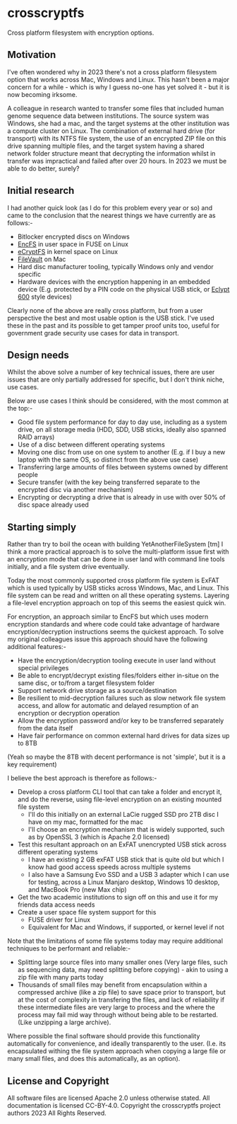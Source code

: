 # crosscryptfs
Cross platform filesystem with encryption options.

## Motivation

I've often wondered why in 2023 there's not a cross platform filesystem option that works across Mac, Windows and Linux. This hasn't been a major concern for a while - which is why I guess no-one has yet solved it - but it is now becoming irksome.

A colleague in research wanted to transfer some files that included human genome sequence data between institutions. The source system was Windows, she had a mac, and the target systems at the other institution was a compute cluster on Linux. The combination of external hard drive (for transport) with its NTFS file system, the use of an encrypted ZIP file on this drive spanning multiple files, and the target system having a shared network folder structure meant that decrypting the information whilst in transfer was impractical and failed after over 20 hours. In 2023 we must be able to do better, surely?

## Initial research

I had another quick look (as I do for this problem every year or so) and came to the conclusion that the nearest things we have currently are as follows:-

- Bitlocker encrypted discs on Windows
- [EncFS](https://github.com/vgough/encfs) in user space in FUSE on Linux
- [eCryptFS](https://www.ecryptfs.org/home) in kernel space on Linux
- [FileVault](https://support.apple.com/en-gb/guide/security/sec4c6dc1b6e/web) on Mac
- Hard disc manufacturer tooling, typically Windows only and vendor specific
- Hardware devices with the encryption happening in an embedded device (E.g. protected by a PIN code on the physical USB stick, or [Eclypt 600](https://www.ncsc.gov.uk/organisation/viasat-uk/eclypt-600enhanced) style devices)

Clearly none of the above are really cross platform, but from a user perspective the best and most usable option is the USB stick. I've used these in the past and its possible to get tamper proof units too, useful for government grade security use cases for data in transport.

## Design needs

Whilst the above solve a number of key technical issues, there are user issues that are only partially addressed for specific, but I don't think niche, use cases.

Below are use cases I think should be considered, with the most common at the top:-

- Good file system performance for day to day use, including as a system drive, on all storage media (HDD, SDD, USB sticks, ideally also spanned RAID arrays)
- Use of a disc between different operating systems
- Moving one disc from use on one system to another (E.g. if I buy a new laptop with the same OS, so distinct from the above use case)
- Transferring large amounts of files between systems owned by different people
- Secure transfer (with the key being transferred separate to the encrypted disc via another mechanism)
- Encrypting or decrypting a drive that is already in use with over 50% of disc space already used

## Starting simply

Rather than try to boil the ocean with building YetAnotherFileSystem [tm] I think a more practical approach is to solve the multi-platform issue first with an encryption mode that can be done in user land with command line tools initially, and a file system drive eventually.

Today the most commonly supported cross platform file system is ExFAT which is used typically by USB sticks across Windows, Mac, and Linux. This file system can be
read and written on all these operating systems. Layering a file-level encryption approach on top of this seems the easiest quick win.

For encryption, an approach similar to EncFS but which uses modern encryption standards and where code could take advantage of hardware encryption/decryption instructions seems the quickest approach. To solve my original colleagues issue this approach should have the following additional features:-

- Have the encryption/decryption tooling execute in user land without special privileges
- Be able to encrypt/decrypt existing files/folders either in-situe on the same disc, or to/from a target filesystem folder
- Support network drive storage as a source/destination
- Be resilient to mid-decryption failures such as slow network file system access, and allow for automatic and delayed resumption of an encryption or decryption operation
- Allow the encryption password and/or key to be transferred separately from the data itself
- Have fair performance on common external hard drives for data sizes up to 8TB

(Yeah so maybe the 8TB with decent performance is not 'simple', but it is a key requirement)

I believe the best approach is therefore as follows:-

- Develop a cross platform CLI tool that can take a folder and encrypt it, and do the reverse, using file-level encryption on an existing mounted file system
  - I'll do this initially on an external LaCie rugged SSD pro 2TB disc I have on my mac, formatted for the mac
  - I'll choose an encryption mechanism that is widely supported, such as by OpenSSL 3 (which is Apache 2.0 licensed)
- Test this resultant approach on an ExFAT unencrypted USB stick across different operating systems
  - I have an existing 2 GB exFAT USB stick that is quite old but which I know had good access speeds across multiple systems
  - I also have a Samsung Evo SSD and a USB 3 adapter which I can use for testing, across a Linux Manjaro desktop, Windows 10 desktop, and MacBook Pro (new Max chip)
- Get the two academic institutions to sign off on this and use it for my friends data access needs
- Create a user space file system support for this
  - FUSE driver for Linux
  - Equivalent for Mac and Windows, if supported, or kernel level if not

Note that the limitations of some file systems today may require additional techniques to be performant and reliable:-

- Splitting large source files into many smaller ones (Very large files, such as sequencing data, may need splitting before copying) - akin to using a zip file with many parts today
- Thousands of small files may benefit from encapsulation within a compressed archive (like a zip file) to save space prior to transport, but at the cost of complexity in transfering the files, and lack of reliability if these intermediate files are very large to process and the where the process may fail mid way through without being able to be restarted. (Like unzipping a large archive).

Where possible the final software should provide this functionality automatically for convenience, and ideally transparently to the user. (I.e. its encapsulated withing the file system approach when copying a large file or many small files, and does this automatically, as an option).

## License and Copyright

All software files are licensed Apache 2.0 unless otherwise stated. All documentation is licensed CC-BY-4.0. Copyright the crosscryptfs project authors 2023 All Rights Reserved.